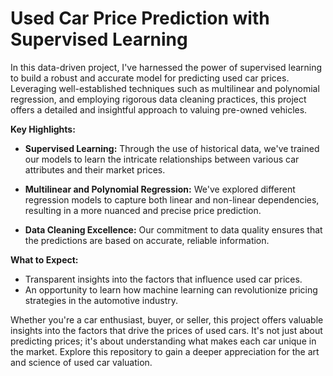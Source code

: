 # **Used Car Price Prediction with Supervised Learning**

In this data-driven project, I've harnessed the power of supervised learning to build a robust and accurate model for predicting used car prices. Leveraging well-established techniques such as multilinear and polynomial regression, and employing rigorous data cleaning practices, this project offers a detailed and insightful approach to valuing pre-owned vehicles.

**Key Highlights:**

- **Supervised Learning:** Through the use of historical data, we've trained our models to learn the intricate relationships between various car attributes and their market prices.

- **Multilinear and Polynomial Regression:** We've explored different regression models to capture both linear and non-linear dependencies, resulting in a more nuanced and precise price prediction.

- **Data Cleaning Excellence:** Our commitment to data quality ensures that the predictions are based on accurate, reliable information.

**What to Expect:**

- Transparent insights into the factors that influence used car prices.
- An opportunity to learn how machine learning can revolutionize pricing strategies in the automotive industry.

Whether you're a car enthusiast, buyer, or seller, this project offers valuable insights into the factors that drive the prices of used cars. It's not just about predicting prices; it's about understanding what makes each car unique in the market. Explore this repository to gain a deeper appreciation for the art and science of used car valuation.
